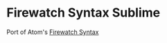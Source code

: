 # Firewatch Syntax Sublime

Port of Atom's [Firewatch Syntax](https://atom.io/themes/firewatch-syntax)
